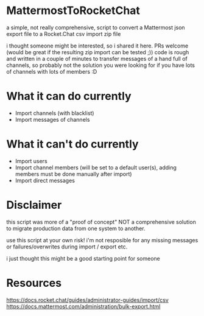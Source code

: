 # MattermostToRocketChat
a simple, not really comprehensive, script to convert a Mattermost json export file to a Rocket.Chat csv import zip file

i thought someone might be interested, so i shared it here. PRs welcome (would be great if the resulting zip import can be tested ;))
code is rough and written in a couple of minutes to transfer messages of a hand full of channels, so probably not the solution you were looking for if you have lots of channels with lots of members :D

# What it can do currently
- Import channels (with blacklist)
- Import messages of channels

# What it can't do currently
- Import users
- Import channel members (will be set to a default user(s), adding members must be done manually after import)
- Import direct messages

# Disclaimer
this script was more of a "proof of concept" NOT a comprehensive solution to migrate production data from one system to another.

use this script at your own risk!
i'm not resposible for any missing messages or failures/overwrites during import / export etc.

i just thought this might be a good starting point for someone

# Resources

https://docs.rocket.chat/guides/administrator-guides/import/csv
https://docs.mattermost.com/administration/bulk-export.html
